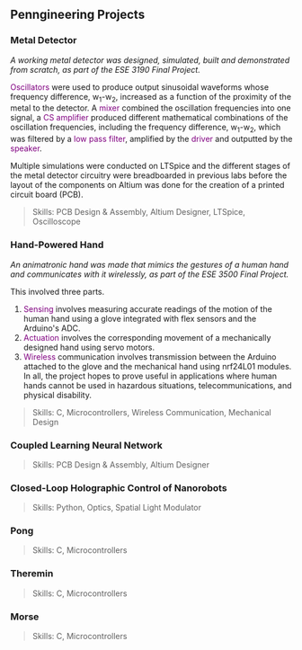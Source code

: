 ## Penngineering Projects

### Metal Detector
*A working metal detector was designed, simulated, built and demonstrated from scratch, as part of the ESE 3190 Final Project.*

<span style="color:purple">Oscillators</span> were used to produce output sinusoidal waveforms whose frequency difference, w<sub>1</sub>-w<sub>2</sub>, increased as a function of the proximity of the metal to the detector. A <span style="color:purple">mixer</span> combined the oscillation frequencies into one signal, a <span style="color:purple">CS amplifier</span> produced different mathematical combinations of the oscillation frequencies, including the frequency difference, w<sub>1</sub>-w<sub>2</sub>, which was filtered by a <span style="color:purple">low pass filter</span>, amplified by the <span style="color:purple">driver</span> and outputted by the <span style="color:purple">speaker</span>.

Multiple simulations were conducted on LTSpice and the different stages of the metal detector circuitry were breadboarded in previous labs before the layout of the components on Altium was done for the creation of a printed circuit board (PCB). 

> Skills: PCB Design & Assembly, Altium Designer, LTSpice, Oscilloscope

### Hand-Powered Hand
*An animatronic hand was made that mimics the gestures of a human hand and communicates with it wirelessly, as part of the ESE 3500 Final Project.*

This involved three parts.
1. <span style="color:purple">Sensing</span> involves measuring accurate readings of the motion of the human hand using a glove integrated with flex sensors and the Arduino's ADC.
2. <span style="color:purple">Actuation</span> involves the corresponding movement of a mechanically designed hand using servo motors.
3. <span style="color:purple">Wireless</span> communication involves transmission between the Arduino attached to the glove and the mechanical hand using nrf24L01 modules.
In all, the project hopes to prove useful in applications where human hands cannot be used in hazardous situations, telecommunications, and physical disability. 

> Skills: C, Microcontrollers, Wireless Communication, Mechanical Design

### Coupled Learning Neural Network
> Skills: PCB Design & Assembly, Altium Designer

### Closed-Loop Holographic Control of Nanorobots
> Skills: Python, Optics, Spatial Light Modulator

### Pong
> Skills: C, Microcontrollers

### Theremin
> Skills: C, Microcontrollers

### Morse
> Skills: C, Microcontrollers

